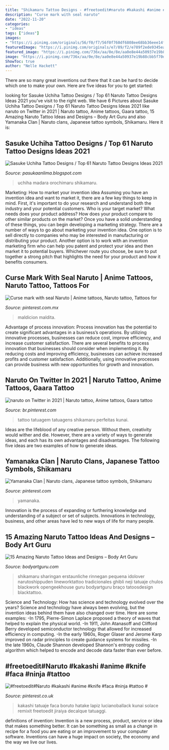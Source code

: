 ```yaml
---
title: "Shikamaru Tattoo Designs - #freetoedit#naruto #kakashi #anime #knife #faca #ninja #tattoo #"
description: "Curse mark with seal naruto"
date: "2022-11-20"
categories:
- "ideas"
tags: ["ideas"]
images:
- "https://i.pinimg.com/originals/56/f0/f7/56f0f760df6808ee68bb36eee14f1e5f.png"
featuredImage: "https://i.pinimg.com/originals/e7/89/f2/e789f2ede9345eac7bb0dab2e2574ab6.jpg"
featured_image: "https://i.pinimg.com/736x/aa/0e/8e/aa0e8e44a50937e19b88cbb5f70d14d9--lavender-bush-stencils.jpg"
image: "https://i.pinimg.com/736x/aa/0e/8e/aa0e8e44a50937e19b88cbb5f70d14d9--lavender-bush-stencils.jpg"
ShowToc: true
author: "Nelle Hackett"
---
```



There are so many great inventions out there that it can be hard to decide which one to make your own. Here are five ideas for you to get started: 

	

		
looking for Sasuke Uchiha Tattoo Designs / Top 61 Naruto Tattoo Designs Ideas 2021 you've visit to the right web. We have 6 Pictures about Sasuke Uchiha Tattoo Designs / Top 61 Naruto Tattoo Designs Ideas 2021 like naruto on Twitter in 2021 | Naruto tattoo, Anime tattoos, Gaara tattoo, 15 Amazing Naruto Tattoo Ideas and Designs – Body Art Guru and also Yamanaka Clan | Naruto clans, Japanese tattoo symbols, Shikamaru. Here it is:
		
    
## Sasuke Uchiha Tattoo Designs / Top 61 Naruto Tattoo Designs Ideas 2021

<img loading=lazy src="https://i.pinimg.com/originals/e7/89/f2/e789f2ede9345eac7bb0dab2e2574ab6.jpg" onerror="this.onerror=null;this.src='https://tse3.mm.bing.net/th?id=OIP.MYq9MX4wdLOV_MuSytyN3wHaJm&amp;pid=15.1';" alt="Sasuke Uchiha Tattoo Designs / Top 61 Naruto Tattoo Designs Ideas 2021">

_Source: pasukaanlima.blogspot.com_

>uchiha madara orochimaru shikamaru. 

	

Marketing: How to market your invention idea
Assuming you have an invention idea and want to market it, there are a few key things to keep in mind. First, it's important to do your research and understand both the industry and your potential customers. Who is your target market? What needs does your product address? How does your product compare to other similar products on the market? Once you have a solid understanding of these things, you can begin developing a marketing strategy.
There are a number of ways to go about marketing your invention idea. One option is to sell directly to companies who may be interested in manufacturing or distributing your product. Another option is to work with an invention marketing firm who can help you patent and protect your idea and then market it to potential buyers. Whichever route you choose, be sure to put together a strong pitch that highlights the need for your product and how it benefits consumers.

    
## Curse Mark With Seal Naruto | Anime Tattoos, Naruto Tattoo, Tattoos For

<img loading=lazy src="https://i.pinimg.com/736x/f8/45/b0/f845b0b2f28c458ebbefe422451bb696--s-tattoo-anime.jpg" onerror="this.onerror=null;this.src='https://tse2.mm.bing.net/th?id=OIP.KL_bLe9Xwvzb55F2JWiGlAHaFj&amp;pid=15.1';" alt="Curse mark with seal Naruto | Anime tattoos, Naruto tattoo, Tattoos for">

_Source: pinterest.com.mx_

>maldicion maldita. 

	

Advantage of process innovation:
Process innovation has the potential to create significant advantages in a business’s operations. By utilizing innovative processes, businesses can reduce cost, improve efficiency, and increase customer satisfaction.
There are several benefits to process innovation that businesses should consider when implementing it. By reducing costs and improving efficiency, businesses can achieve increased profits and customer satisfaction. Additionally, using innovative processes can provide business with new opportunities for growth and innovation.

    
## Naruto On Twitter In 2021 | Naruto Tattoo, Anime Tattoos, Gaara Tattoo

<img loading=lazy src="https://i.pinimg.com/736x/ce/0d/f3/ce0df3cc4c6c52eff56437b13268a361.jpg" onerror="this.onerror=null;this.src='https://tse3.mm.bing.net/th?id=OIP.blwakCLK3225j2F3MimQuQHaHQ&amp;pid=15.1';" alt="naruto on Twitter in 2021 | Naruto tattoo, Anime tattoos, Gaara tattoo">

_Source: br.pinterest.com_

>tattoo tatuagem tatuagens shikamaru perfeitas kunai. 

	

Ideas are the lifeblood of any creative person. Without them, creativity would wither and die. However, there are a variety of ways to generate ideas, and each has its own advantages and disadvantages. The following five ideas are two examples of how to generate ideas.

    
## Yamanaka Clan | Naruto Clans, Japanese Tattoo Symbols, Shikamaru

<img loading=lazy src="https://i.pinimg.com/736x/aa/0e/8e/aa0e8e44a50937e19b88cbb5f70d14d9--lavender-bush-stencils.jpg" onerror="this.onerror=null;this.src='https://tse2.mm.bing.net/th?id=OIP.FwAIik7nCb4cLk1ea1bM-AAAAA&amp;pid=15.1';" alt="Yamanaka Clan | Naruto clans, Japanese tattoo symbols, Shikamaru">

_Source: pinterest.com_

>yamanaka. 

	

Innovation is the process of expanding or furthering knowledge and understanding of a subject or set of subjects. Innovations in technology, business, and other areas have led to new ways of life for many people.

    
## 15 Amazing Naruto Tattoo Ideas And Designs – Body Art Guru

<img loading=lazy src="https://bodyartguru.com/wp-content/uploads/2019/11/shikamaru-tattoo-768x768.jpg" onerror="this.onerror=null;this.src='https://tse4.mm.bing.net/th?id=OIP.wlHudKx2aBC8CIPB1dyoYwHaHa&amp;pid=15.1';" alt="15 Amazing Naruto Tattoo Ideas and Designs – Body Art Guru">

_Source: bodyartguru.com_

>shikamaru sharingan erstaunliche rinnegan pequena idolover narutoshippuden lineworktattoo tradicionales ghibli neji tatuaje chulos blackwork opengeekhouse guru bodyartguru braço tatoosdesign blacktattoo. 

	

Science and Technology: How has science and technology evolved over the years?
Science and technology have always been evolving, but the invention ideas behind them have also changed over time. Here are some examples: 
-In 1795, Pierre-Simon Laplace proposed a theory of waves that helped to explain the physical world. 
-In 1911, John Atanasoff and Clifford Berry developed semiconductor technology that allowed for increased efficiency in computing. 
-In the early 1960s, Roger Glaser and Jerome Karp improved on radar principles to create guidance systems for missiles.
-In the late 1960s, Claude Shannon developed Shannon's entropy coding algorithm which helped to encode and decode data faster than ever before.

    
## #freetoedit#Naruto #kakashi #anime #knife #faca #ninja #tattoo #

<img loading=lazy src="https://i.pinimg.com/originals/56/f0/f7/56f0f760df6808ee68bb36eee14f1e5f.png" onerror="this.onerror=null;this.src='https://tse1.mm.bing.net/th?id=OIP.RDvEBK2yR_jXTOfvWm-OKQHaG1&amp;pid=15.1';" alt="#freetoedit#Naruto #kakashi #anime #knife #faca #ninja #tattoo #">

_Source: pinterest.co.uk_

>kakashi tatuaje faca boruto hatake lapiz lucianoballack kunai solace remixit freetoedit jiraiya decalque tatuaggi. 

	

definitions of invention:
Invention is a new process, product, service or idea that makes something better. It can be something as small as a change in recipe for a food you are eating or an improvement to your computer software. Inventions can have a huge impact on society, the economy and the way we live our lives.

